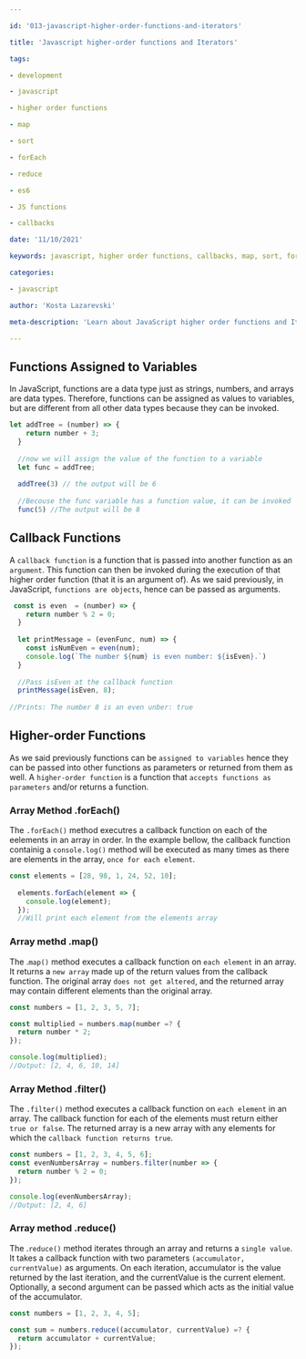 ```yaml
---

id: '013-javascript-higher-order-functions-and-iterators'

title: 'Javascript higher-order functions and Iterators'

tags:

- development

- javascript

- higher order functions

- map

- sort

- forEach

- reduce

- es6

- JS functions

- callbacks

date: '11/10/2021'

keywords: javascript, higher order functions, callbacks, map, sort, forEach, reduce

categories:

- javascript

author: 'Kosta Lazarevski'

meta-description: 'Learn about JavaScript higher order functions and Iterators'

---
```


## Functions Assigned to Variables

In JavaScript, functions are a data type just as strings, numbers, and arrays are data types. Therefore, functions can be assigned as values to variables, but are different from all other data types because they can be invoked.

```js
let addTree = (number) => {
    return number + 3;
  }
  
  //now we will assign the value of the function to a variable
  let func = addTree;
  
  addTree(3) // the output will be 6
  
  //Becouse the func variable has a function value, it can be invoked
  func(5) //The output will be 8
```

## Callback Functions

A `callback function` is a function that is passed into another function as an `argument`. This function can then be invoked during the execution of that higher order function (that it is an argument of). As we said previously, in JavaScript, `functions are objects`, hence can be passed as arguments.

```js
 const is even  = (number) => {
    return number % 2 = 0;
  }
  
  let printMessage = (evenFunc, num) => {
    const isNumEven = even(num);
    console.log(`The number ${num} is even number: ${isEven}.`)
  }
  
  //Pass isEven at the callback function
  printMessage(isEven, 8);
  
//Prints: The number 8 is an even unber: true
```

## Higher-order Functions

As we said previously functions can be `assigned to variables` hence they can be passed into other functions as parameters or returned from them as well. A `higher-order function` is a function that `accepts functions as parameters` and/or returns a function.

### Array Method .forEach()

The `.forEach()` method executres a callback function on each of the eelements in an array in order. In the example bellow, the callback function containig a `console.log()` method
will be executed as many times as there are elements in the array, `once for each element`.

```js
const elements = [28, 98, 1, 24, 52, 10];
  
  elements.forEach(element => {
    console.log(element);
  });
  //Will print each element from the elements array
  ```
  
### Array methd .map()
The .`map()` method executes a callback function on `each element` in an array. It returns a `new array` made up of the return values from the callback function. The original array `does not get altered`, and the returned array may contain different elements than the original array.

```js
const numbers = [1, 2, 3, 5, 7];

const multiplied = numbers.map(number =? {
  return number * 2;
});

console.log(multiplied);
//Output: [2, 4, 6, 10, 14]
```

### Array Method .filter()
The `.filter()` method executes a callback function on `each element` in an array. The callback function for each of the elements must return either `true or false`. The returned array is a new array with any elements for which the `callback function returns true`.

```js
const numbers = [1, 2, 3, 4, 5, 6];
const evenNumbersArray = numbers.filter(number => {
  return number % 2 = 0;
});

console.log(evenNumbersArray);
//Output: [2, 4, 6]
```


### Array method .reduce()
The .`reduce()` method iterates through an array and returns a `single value`. It takes a callback function with two parameters `(accumulator, currentValue)` as arguments. On each iteration, accumulator is the value returned by the last iteration, and the currentValue is the current element. Optionally, a second argument can be passed which acts as the initial value of the accumulator.

```js
const numbers = [1, 2, 3, 4, 5];

const sum = numbers.reduce((accumulator, currentValue) =? {
  return accumulator + currentValue;
});
```
